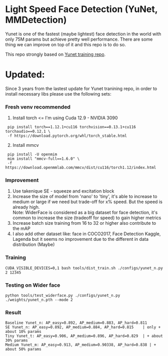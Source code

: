 # Light Speed Face Detection (YuNet, MMDetection)
Yunet is one of the fastest (maybe lightest) face detection in the world with only 75M params but achieve pretty well performance. There are some thing we can improve on top of it and this repo is to do so.

This repo strongly based on [Yunet training repo](https://github.com/ShiqiYu/libfacedetection.train).


# Updated: 
   Since 3 years from the lastest update for Yunet tranining repo, in order to install necessary libs please use the following sets:
   
   ### Fresh venv recommended
   1. Install torch <= I'm using Cuda 12.9 - NVIDIA 3090
  ```shell
   pip install torch==1.12.1+cu116 torchvision==0.13.1+cu116 torchaudio==0.12.1 \
   -f https://download.pytorch.org/whl/torch_stable.html
  ```
  2. Install mmcv
  ```shell
   pip install -U openmim
   mim install "mmcv-full==1.6.0" \
   -f https://download.openmmlab.com/mmcv/dist/cu116/torch1.12/index.html
  ```

   ### Improvement
   1. Use takenique SE - squeeze and excitation block
   2. Increase the size of model from 'nano' to 'tiny', it's able to increase to medium or large if we need but trade-off for x% speed. But the speed is already high. <br>
      Note: WiderFace is considered as a big dataset for face detection, it's common to increase the size (tradeoff for speed) to gain higher metrics
   3. Increase batch size training from 16 to 32 or higher also contribute to the mAP
   4. I also add other dataset like: face in COCO2017, Face Detection Kaggle, Lagenda but it seems no improvement due to the different in data distribution (Maybe)


   ### Training
   ```shell
   CUDA_VISIBLE_DEVICES=0,1 bash tools/dist_train.sh ./configs/yunet_n.py 2 12345
   ```

   ### Testing on Wider face
   ```shell
   python tools/test_widerface.py ./configs/yunet_n.py ./weights/yunet_n.pth --mode 2
   ```

   ### Result
   ```shell
   Baseline Yunet_n: AP_easy=0.892, AP_medium=0.883, AP_hard=0.811
   SE Yunet_n: AP_easy=0.892, AP_medium=0.884, AP_hard=0.815    | only + about 10% params
   Tiny Yunet_t: AP_easy=0.906, AP_medium=0.896, AP_hard=0.829  | + about 30% params
   Medium Yunet_m: AP_easy=0.913, AP_medium=0.90338, AP_hard=0.838 | + about 50% params    
   ```
